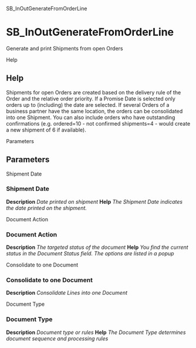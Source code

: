 
SB_InOutGenerateFromOrderLine
# SB_InOutGenerateFromOrderLine


Generate and print Shipments from open Orders

Help
## Help

Shipments for open Orders are created based on the delivery rule of the Order and the relative order priority.  If a Promise Date is selected only orders up to (including) the date are selected.
If several Orders of a business partner have the same location, the orders can be consolidated into one Shipment.
You can also include orders who have outstanding confirmations (e.g. ordered=10 - not confirmed shipments=4 - would create a new shipment of 6 if available).

Parameters
## Parameters


Shipment Date
### Shipment Date

**Description**
 *Date printed on shipment*
**Help**
 *The Shipment Date indicates the date printed on the shipment.*

Document Action
### Document Action

**Description**
 *The targeted status of the document*
**Help**
 *You find the current status in the Document Status field. The options are listed in a popup*

Consolidate to one Document
### Consolidate to one Document

**Description**
 *Consolidate Lines into one Document*

Document Type
### Document Type

**Description**
 *Document type or rules*
**Help**
 *The Document Type determines document sequence and processing rules*
